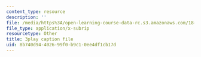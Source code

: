 ```yaml
---
content_type: resource
description: ''
file: /media/https%3A/open-learning-course-data-rc.s3.amazonaws.com/18-03-differential-equations-spring-2010/8b740d94402699f0b9c10ee4df1cb17d_EWWw0jryj1A.srt
file_type: application/x-subrip
resourcetype: Other
title: 3play caption file
uid: 8b740d94-4026-99f0-b9c1-0ee4df1cb17d
---
```

